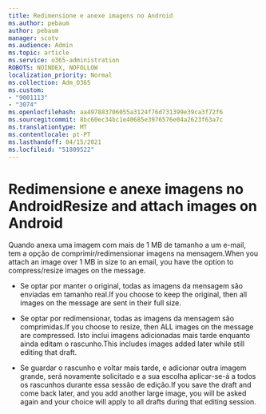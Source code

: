 ```yaml
---
title: Redimensione e anexe imagens no Android
ms.author: pebaum
author: pebaum
manager: scotv
ms.audience: Admin
ms.topic: article
ms.service: o365-administration
ROBOTS: NOINDEX, NOFOLLOW
localization_priority: Normal
ms.collection: Adm_O365
ms.custom:
- "9001113"
- "3074"
ms.openlocfilehash: aa497883706055a3124f76d731399e39ca3f72f6
ms.sourcegitcommit: 8bc60ec34bc1e40685e3976576e04a2623f63a7c
ms.translationtype: MT
ms.contentlocale: pt-PT
ms.lasthandoff: 04/15/2021
ms.locfileid: "51809522"
---
```

# <a name="resize-and-attach-images-on-android"></a><span data-ttu-id="19398-102">Redimensione e anexe imagens no Android</span><span class="sxs-lookup"><span data-stu-id="19398-102">Resize and attach images on Android</span></span>

<span data-ttu-id="19398-103">Quando anexa uma imagem com mais de 1 MB de tamanho a um e-mail, tem a opção de comprimir/redimensionar imagens na mensagem.</span><span class="sxs-lookup"><span data-stu-id="19398-103">When you attach an image over 1 MB in size to an email, you have the option to compress/resize images on the message.</span></span>
 
- <span data-ttu-id="19398-104">Se optar por manter o original, todas as imagens da mensagem são enviadas em tamanho real.</span><span class="sxs-lookup"><span data-stu-id="19398-104">If you choose to keep the original, then all images on the message are sent in their full size.</span></span>
 
- <span data-ttu-id="19398-105">Se optar por redimensionar, todas as imagens da mensagem são comprimidas.</span><span class="sxs-lookup"><span data-stu-id="19398-105">If you choose to resize, then ALL images on the message are compressed.</span></span>  <span data-ttu-id="19398-106">Isto inclui imagens adicionadas mais tarde enquanto ainda editam o rascunho.</span><span class="sxs-lookup"><span data-stu-id="19398-106">This includes images added later while still editing that draft.</span></span>
 
- <span data-ttu-id="19398-107">Se guardar o rascunho e voltar mais tarde, e adicionar outra imagem grande, será novamente solicitado e a sua escolha aplicar-se-á a todos os rascunhos durante essa sessão de edição.</span><span class="sxs-lookup"><span data-stu-id="19398-107">If you save the draft and come back later, and you add another large image, you will be asked again and your choice will apply to all drafts during that editing session.</span></span>
 
